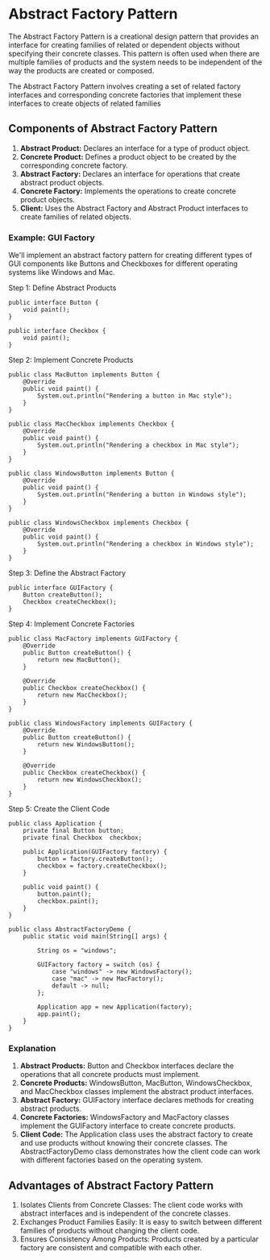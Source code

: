 # Abstract Factory Pattern

The Abstract Factory Pattern is a creational design pattern that provides an interface for creating families of related or dependent objects without specifying their concrete classes. This pattern is often used when there are multiple families of products and the system needs to be independent of the way the products are created or composed.

The Abstract Factory Pattern involves creating a set of related factory interfaces and corresponding concrete factories that implement these interfaces to create objects of related families

## Components of Abstract Factory Pattern

1. **Abstract Product:** Declares an interface for a type of product object.
2. **Concrete Product:** Defines a product object to be created by the corresponding concrete factory.
3. **Abstract Factory:** Declares an interface for operations that create abstract product objects.
4. **Concrete Factory:** Implements the operations to create concrete product objects.
5. **Client:** Uses the Abstract Factory and Abstract Product interfaces to create families of related objects.

### Example: GUI Factory
We'll implement an abstract factory pattern for creating different types of GUI components like Buttons and Checkboxes for different operating systems like Windows and Mac.

Step 1: Define Abstract Products

```angular2html
public interface Button {
    void paint();
}

public interface Checkbox {
    void paint();
}
```
Step 2: Implement Concrete Products

```angular2html
public class MacButton implements Button {
    @Override
    public void paint() {
        System.out.println("Rendering a button in Mac style");
    }
}

public class MacCheckbox implements Checkbox {
    @Override
    public void paint() {
        System.out.println("Rendering a checkbox in Mac style");
    }
}

public class WindowsButton implements Button {
    @Override
    public void paint() {
        System.out.println("Rendering a button in Windows style");
    }
}

public class WindowsCheckbox implements Checkbox {
    @Override
    public void paint() {
        System.out.println("Rendering a checkbox in Windows style");
    }
}
```
Step 3: Define the Abstract Factory

```angular2html
public interface GUIFactory {
    Button createButton();
    Checkbox createCheckbox();
}
```
Step 4: Implement Concrete Factories
```angular2html
public class MacFactory implements GUIFactory {
    @Override
    public Button createButton() {
        return new MacButton();
    }

    @Override
    public Checkbox createCheckbox() {
        return new MacCheckbox();
    }
}

public class WindowsFactory implements GUIFactory {
    @Override
    public Button createButton() {
        return new WindowsButton();
    }

    @Override
    public Checkbox createCheckbox() {
        return new WindowsCheckbox();
    }
}
```

Step 5: Create the Client Code
```angular2html
public class Application {
    private final Button button;
    private final Checkbox  checkbox;

    public Application(GUIFactory factory) {
        button = factory.createButton();
        checkbox = factory.createCheckbox();
    }

    public void paint() {
        button.paint();
        checkbox.paint();
    }
}

public class AbstractFactoryDemo {
    public static void main(String[] args) {
    
        String os = "windows";
        
        GUIFactory factory = switch (os) {
            case "windows" -> new WindowsFactory();
            case "mac" -> new MacFactory();
            default -> null;
        };
        
        Application app = new Application(factory);
        app.paint();
    }
}
```

### Explanation
1. **Abstract Products:** Button and Checkbox interfaces declare the operations that all concrete products must implement.
2. **Concrete Products:** WindowsButton, MacButton, WindowsCheckbox, and MacCheckbox classes implement the abstract product interfaces.
3. **Abstract Factory:** GUIFactory interface declares methods for creating abstract products.
4. **Concrete Factories:** WindowsFactory and MacFactory classes implement the GUIFactory interface to create concrete products.
5. **Client Code:** The Application class uses the abstract factory to create and use products without knowing their concrete classes. The AbstractFactoryDemo class demonstrates how the client code can work with different factories based on the operating system.

## Advantages of Abstract Factory Pattern
1. Isolates Clients from Concrete Classes: The client code works with abstract interfaces and is independent of the concrete classes.
2. Exchanges Product Families Easily: It is easy to switch between different families of products without changing the client code.
3. Ensures Consistency Among Products: Products created by a particular factory are consistent and compatible with each other.